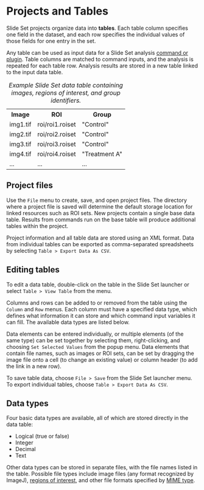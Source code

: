 Projects and Tables
===================

Slide Set projects organize data into **tables**.
Each table column specifies one field in the
dataset, and each row specifies the individual
values of those fields for one entry in the set.

Any table can be used as input data for a Slide
Set analysis [command or plugin](plugins/index.html). Table
columns are matched to command inputs, and the
analysis is repeated for each table row. Analysis
results are stored in a new table linked to the
input data table.

<table>
  <caption><em>Example Slide Set data table containing images, regions of interest, and group identifiers.</em></caption>
  <tr>
    <th>Image</th><th>ROI</th><th>Group</th>
  </tr>
  <tr>
    <td>img1.tif</td><td>roi/roi1.roiset</td><td>"Control"</td>
  </tr>
  <tr>
    <td>img2.tif</td><td>roi/roi2.roiset</td><td>"Control"</td>
  </tr>
  <tr>
    <td>img3.tif</td><td>roi/roi3.roiset</td><td>"Control"</td>
  </tr>
  <tr>
    <td>img4.tif</td><td>roi/roi4.roiset</td><td>"Treatment A"</td>
  </tr>
  <tr>
    <td>...</td><td>...</td><td>...</td>
  </tr>
</table>

Project files
-------------

Use the `File` menu to create, save, and open
project files. The directory where a project
file is saved will determine the default
storage location for linked resources such
as ROI sets. New projects contain a single
base data table. Results from commands run on
the base table will produce additional tables
within the project.

Project information and all table data
are stored using an XML format. Data from individual
tables can be exported as comma-separated
spreadsheets by selecting `Table > Export Data As CSV`.

Editing tables
--------------

To edit a data table, double-click on the table
in the Slide Set launcher or select `Table > View Table`
from the menu.

Columns and rows can be added to or removed from
the table using the `Column` and `Row` menus.
Each column must have a specified data type,
which defines what information it can store and which
command input variables it can fill. The available
data types are listed below.

Data elements can be entered individually, or
multiple elements (of the same type) can be set together
by selecting them, right-clicking, and choosing
`Set Selected Values` from the popup menu.
Data elements that contain file names, such
as images or ROI sets, can be set by dragging the
image file onto a cell (to change an existing value)
or column header (to add the link in a new row).

To save table data, choose `File > Save` from
the Slide Set launcher menu. To export individual
tables, choose `Table > Export Data As CSV`.

Data types
----------

Four basic data types are available, all of which
are stored directly in the data table:

- Logical (true or false)
- Integer
- Decimal
- Text

Other data types can be stored in separate files,
with the file names listed in the table.
Possible file types include image files
(any format recognized by ImageJ), [regions of interest](roi.html),
and other file formats specified by
[MIME type](http://en.wikipedia.org/wiki/Internet_media_type).
